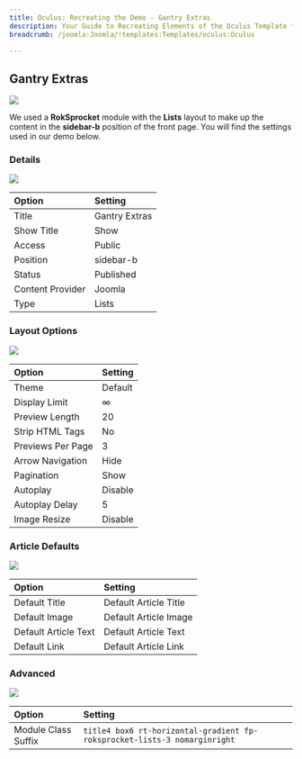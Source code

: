 ```yaml
---
title: Oculus: Recreating the Demo - Gantry Extras
description: Your Guide to Recreating Elements of the Oculus Template for Joomla
breadcrumb: /joomla:Joomla/!templates:Templates/oculus:Oculus

---
```


Gantry Extras
-----

![][demo]

We used a **RokSprocket** module with the **Lists** layout to make up the content in the **sidebar-b** position of the front page. You will find the settings used in our demo below.

### Details

![][demo2]

| Option           | Setting       |  
| :--------------- | :------------ |  
| Title            | Gantry Extras |  
| Show Title       | Show          |  
| Access           | Public        |  
| Position         | sidebar-b     |  
| Status           | Published     |  
| Content Provider | Joomla        |  
| Type             | Lists         |  

### Layout Options

![][demo3]

| Option            | Setting |  
| :---------------- | :------ |  
| Theme             | Default |  
| Display Limit     | ∞       |  
| Preview Length    | 20      |  
| Strip HTML Tags   | No      |  
| Previews Per Page | 3       |  
| Arrow Navigation  | Hide    |  
| Pagination        | Show    |  
| Autoplay          | Disable |  
| Autoplay Delay    | 5       |  
| Image Resize      | Disable |  

### Article Defaults

![][demo4]

| Option               | Setting               |  
| :------------------- | :-------------------- |  
| Default Title        | Default Article Title |  
| Default Image        | Default Article Image |  
| Default Article Text | Default Article Text  |  
| Default Link         | Default Article Link  |  

### Advanced

![][demo5]

| Option              | Setting                                                                   |  
| :------------------ | :------------------------------------------------------------------------ |  
| Module Class Suffix | `title4 box6 rt-horizontal-gradient fp-roksprocket-lists-3 nomarginright` |  


[demo]: assets/demo_module_5.jpeg
[demo2]: assets/extras_1.jpeg
[demo3]: assets/extras_2.jpeg
[demo4]: assets/extras_3.jpeg
[demo5]: assets/extras_4.jpeg